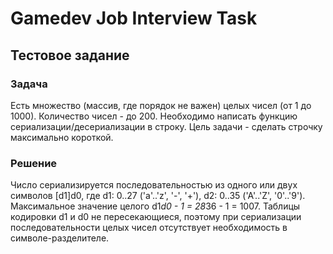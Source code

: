 # Gamedev Job Interview Task

## Тестовое задание

### Задача

Есть множество (массив, где порядок не важен) целых чисел (от 1 до 1000). Количество чисел - до 200. Необходимо написать функцию сериализации/десериализации в строку. Цель задачи - сделать строчку максимально короткой.

### Решение

Число сериализируется последовательностью из одного или двух символов [d1]d0, где d1: 0..27 ('a'..'z', '-', '+'), d2: 0..35 ('A'..'Z', '0'..'9'). Максимальное значение целого d1*d0 - 1 = 28*36 - 1 = 1007. Таблицы кодировки d1 и d0 не пересекающиеся, поэтому при сериализации последовательности целых чисел отсутствует необходимость в символе-разделителе.
